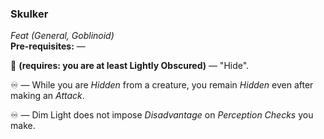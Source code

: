 ### Skulker
*Feat (General, Goblinoid)*  
**Pre-requisites:** —  

🔵 **(requires: you are at least Lightly Obscured)**  — "Hide".

♾️ — While you are *Hidden* from a creature, you remain *Hidden* even after making an *Attack*.

♾️ — Dim Light does not impose *Disadvantage* on *Perception Checks* you make.
